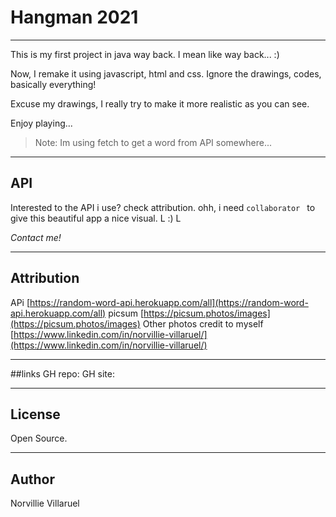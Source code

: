 # Hangman 2021
---
This is my first project in java way back. I mean like way back... :)

Now, I remake it using javascript, html and css.
Ignore the drawings, codes, basically everything!

Excuse my drawings, I really try to make it more realistic as you can see.

Enjoy playing...

>Note: Im using fetch to get a word from API somewhere...

---
## API
Interested to the API i use? check attribution.
ohh, i need `collaborator `  to give this beautiful app a nice visual. L :) L 

*Contact me!*

---
## Attribution

APi [https://random-word-api.herokuapp.com/all](https://random-word-api.herokuapp.com/all)
picsum [https://picsum.photos/images](https://picsum.photos/images)
Other photos credit to myself [https://www.linkedin.com/in/norvillie-villaruel/](https://www.linkedin.com/in/norvillie-villaruel/)

---
##links
GH repo: []()
GH site: []()

---
## License
Open Source.

---
## Author
Norvillie Villaruel


